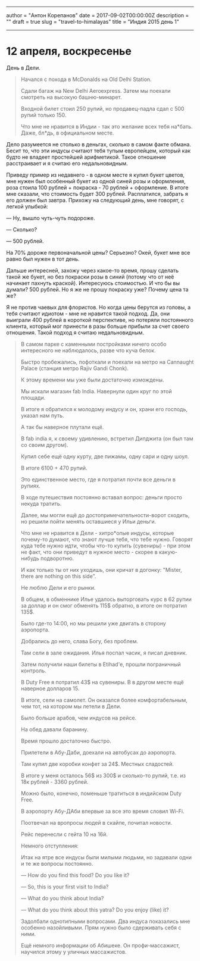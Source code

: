 

------

author = "Антон Корепанов"
date = 2017-09-02T00:00:00Z
description = ""
draft = true
slug = "travel-to-himalayas"
title = "Индия 2015 день 1"

------

# 12 апреля, воскресенье

День в Дели. 

>  Начался с похода в McDonalds на Old Delhi Station.
>
> Сдали багаж на New Delhi Aeroexpress. Затем мы поехали смотреть на высокую башню-минарет.
>
> Входной билет стоил 250 рупий, но продавец-падла сдал с 500 рупий только 150.
>
> Что мне не нравится в Индии - так это желание всех тебя на*бать. Даже, бл\*дь, в официальном месте.

Дело разумеется не столько в деньгах, сколько в самом факте обмана. Бесит то, что эти индусы считают тебя тупым европейцем, который как будто не владеет простейшей арифметикой. Такое отношение расстраивает и я считаю его недальновидным. 

Приведу пример из недавнего - в одном месте я купил букет цветов, мне нужен был особенный букет из одной синей розы и оформления, роза стоила 100 рублей + покраска - 70 рублей + оформление. В итоге мне сказали, что стоимость будет 300 рублей. Расплатился, забрать я его должен был завтра. Прихожу на следующий день, мне говорят, с легкой улыбкой: 

— Ну, вышло чуть-чуть подороже.

— Сколько?

— 500 рублей.

На 70% дороже первоначальной цены? Серьезно? Окей, букет мне все равно был нужен в тот день. 

Дальше интересней, захожу через какое-то время, прошу сделать такой же букет, но без покраски розы в синий (потому что от неё начинает пахнуть краской). Интересуюсь стоимостью. И что бы вы думали? 500 рублей. Но я же не прошу покраску уже? Почему цена та же?

Я не против чаевых для флористов. Но когда цены берутся из головы, а тебя считают идиотом - мне не нравится такой подход. Да, они выиграли 400 рублей в короткой перспективе, но потеряли постоянного клиента, который мог принести в разы больше прибыли за счет своего отношения. Такой подход я считаю недальновидным.

> В самом парке с каменными постройками ничего особо интересного не наблюдалось, разве что куча белок.
>
> Быстро пробежались, пофоткали и поехали на метро на Cannaught Palace (станция метро Rajiv Gandi Chonk).
>
> К этому времени мы уже были достаточно измождены.
>
> Мы искали магазин fab India. Навернули один круг по этой площади.
>
> В итоге я обратился к молодому индусу и он, храни его господь, указал нам путь.
>
> А так бы наверное плутали ещё.
>
> В fab india я, к своему удивлению, встретил Дипджита (он был там со своим другом).
>
> Купил себе ещё одну курту, две пижамы, одну сари и одну шоул.
>
> В итоге 6100 + 470 рупий.
>
> Это единственное место, где я потратил почти все деньги в рупиях.
>
> В ходе путешествия постоянно вставал вопрос: деньги просто некуда тратить.
>
> Далее, мы могли ещё до достопримечательности-ворот сходить, но решили пойти менять оставшиеся у Ильи деньги. 
>
> Что мне не нравится в Дели - хитро*опые индусы, которые почему-то думают, что знают лучше тебя, что тебе нужно. Говорят куда тебе нужно идти, чтобы что-то купить (сувениры) - при этом не факт, что они приведут в нужное место - скорее в какую-нибудь подворотню.
>
> И как только ты от них уходишь, они кричат в догонку: "Mister, there are nothing on this side".
>
> Не люблю Дели и его рынки.
>
> В общем, в обменнике Илье удалось выторговать курс в 62 рупии за доллар и он смог обменять 115$ обратно, в итоге он потратил 135$.
>
> Было где-то 14:00, но мы решили уже двигать в сторону аэропорта.
>
> Добрались до него, слава Богу, без проблем.
>
> Там сели в зале ожидания. Илья поспал часик, я писал дневник.
>
> Затем получили наши билеты в Etihad'e, прошли пограничный контроль.
>
> В Duty Free я потратил 43$ на сувениры. B в другом месте ещё наверное долларов 15.
>
> В итоге, сели на самолет. Он оказался более комфортабельным, чем тот, на котором мы летели в Дели.
>
> Было больше арабов, чем индусов на рейсе.
>
> На обед давали баранину. 
>
> Время прошло достаточно быстро.
>
> Прилетели в Абу-Даби, доехали на автобусах до аэропорта.
>
> Там купил две коробки конфет за 24$. Местных сладостей.
>
> В итоге у меня осталось 56$ из 300$ и сколько-то рупий, т.е. из 18к рублей - 3360 рублей.
>
> Можно было, конечно, поменьше тратиться в индийском Duty Free.
>
> В аэропорту Абу-ДАби впервые за все это время словил Wi-Fi.
>
> Поотвечал на вропросы людей в скайпе, почитал новости.
>
> Рейс перенесли с гейта 10 на 16й.
>
> Немного отступления:
>
> Итак на ятре все индусы были милыми людьми, но задавали одни и те же вопросы постоянно.
>
> — How do you find this food? Do you like it?
>
> — So, this is your first visit to India?
>
> — What do you think about India?
>
> — What do you think about this yatra? Do you enjoy (like) it?
>
> Задолбали однотипными вопросами. Два индуса показались мне особенно назойливыми. Прям нужно было сдерживать себя с ними.
>
> Ещё немного информации об Абишеке. Он профи-массажист, научился этому у уличных массажистов.